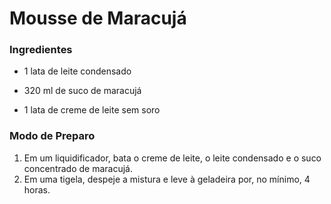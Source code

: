 # Mousse de Maracujá

### Ingredientes

- 1 lata de leite condensado

- 320 ml de suco de maracujá 
- 1 lata de creme de leite sem soro



### Modo de Preparo

1. Em um liquidificador, bata o creme de leite, o leite condensado e o suco concentrado de maracujá.
2. Em uma tigela, despeje a mistura e leve à geladeira por, no mínimo, 4 horas.